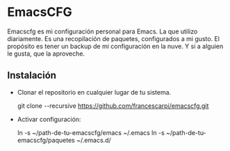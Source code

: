EmacsCFG
========

Emacscfg es mi configuración personal para Emacs. La que utilizo diariamente. Es una recopilación de paquetes, configurados a mi gusto. El propósito es tener un backup de mi configuración en la nuve. Y si a alguien le gusta, que la aproveche.

Instalación
-----------

* Clonar el repositorio en cualquier lugar de tu sistema.

	git clone --recursive https://github.com/francescarpi/emacscfg.git

* Activar configuración:

	ln -s ~/path-de-tu-emacscfg/emacs ~/.emacs
	ln -s ~/path-de-tu-emacscfg/paquetes ~/.emacs.d/
	
